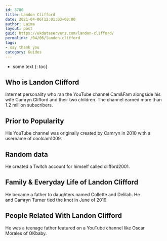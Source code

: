 ```yaml
---
id: 3780
title: Landon Clifford
date: 2021-04-06T12:01:03+00:00
author: Laima
layout: post
guid: https://ukdataservers.com/landon-clifford/
permalink: /04/06/landon-clifford
tags:
- say thank you
category: Guides
---
```


* some text
{: toc}


## Who is Landon Clifford
                  
                  
                  
Internet personality who ran the YouTube channel Cam&Fam alongside his wife Camryn Clifford and their two children. The channel earned more than 1.2 million subscribers. 
                  
              
            
              
            
                
                
                
## Prior to Popularity
                  
                  
                  
His YouTube channel was originally created by Camryn in 2010 with a username of coolcam1009. 
                  
              
            
              
            
                
                
                
## Random data
                  
                  
                  
He created a Twitch account for himself called clifford2001. 
                  
              
            
              
            
                
                
                
## Family & Everyday Life of Landon Clifford
                  
                  
                  
He became a father to daughters named Collette and Delilah. He and Camryn Turner tied the knot in June of 2019. 
                  
              
            
              
            
                
                
                
## People Related With Landon Clifford
                  
                  
                  
He was a teenage father featured on a YouTube channel like Oscar Morales of OKbaby.
                  
              
            
              
            
                
              
            
              
              
            
            
              
            
          
          
          